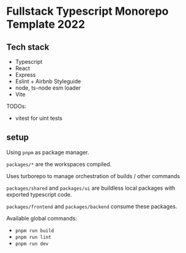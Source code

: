 # Fullstack Typescript Monorepo Template 2022

## Tech stack

- Typescript
- React
- Express
- Eslint + Airbnb Styleguide
- node, ts-node esm loader
- Vite

TODOs:
- vitest for uint tests

## setup

Using `pnpm` as package manager.

`packages/*` are the workspaces compiled.

Uses turborepo to manage orchestration of builds / other commands

`packages/shared` and `packages/ui` are buildless local packages with exported typescript code.

`packages/frontend` and `packages/backend` consume these packages.

Available global commands:

- `pnpm run build`
- `pnpm run lint`
- `pnpm run dev`